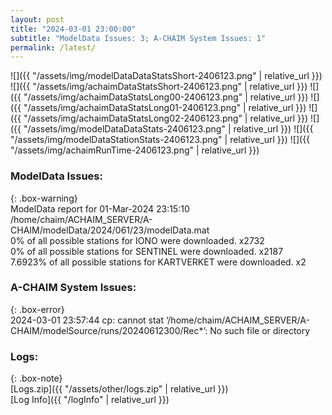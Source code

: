 ```yaml
---
layout: post
title: "2024-03-01 23:00:00"
subtitle: "ModelData Issues: 3; A-CHAIM System Issues: 1"
permalink: /latest/
---
```


![]({{ "/assets/img/modelDataDataStatsShort-2406123.png" | relative_url }})
![]({{ "/assets/img/achaimDataStatsShort-2406123.png" | relative_url }})
![]({{ "/assets/img/achaimDataStatsLong00-2406123.png" | relative_url }})
![]({{ "/assets/img/achaimDataStatsLong01-2406123.png" | relative_url }})
![]({{ "/assets/img/achaimDataStatsLong02-2406123.png" | relative_url }})
![]({{ "/assets/img/modelDataDataStats-2406123.png" | relative_url }})
![]({{ "/assets/img/modelDataStationStats-2406123.png" | relative_url }})
![]({{ "/assets/img/achaimRunTime-2406123.png" | relative_url }})


### ModelData Issues:  
  
{: .box-warning}  
 ModelData report for 01-Mar-2024 23:15:10   
 /home/chaim/ACHAIM_SERVER/A-CHAIM/modelData/2024/061/23/modelData.mat   
 0% of all possible stations for IONO were downloaded. x2732   
 0% of all possible stations for SENTINEL were downloaded. x2187   
 7.6923% of all possible stations for KARTVERKET were downloaded. x2   
  
### A-CHAIM System Issues:  
  
{: .box-error}  
2024-03-01 23:57:44 cp: cannot stat ‘/home/chaim/ACHAIM_SERVER/A-CHAIM/modelSource/runs/20240612300/Rec*’: No such file or directory  

### Logs:  
  
{: .box-note}  
[Logs.zip]({{ "/assets/other/logs.zip" | relative_url }})  
[Log Info]({{ "/logInfo" | relative_url }})  
